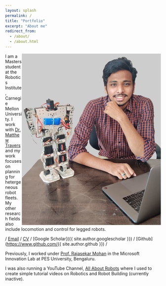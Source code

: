 ```yaml
---
layout: splash
permalink: /
title: "Portfolio"
excerpt: "About me"
redirect_from: 
  - /about/
  - /about.html
---
```


<img style="float: right; width: 450px" src="/images/welcomePic.jpg" alt="Welcome" />

I am a Masters student at the Robotics Institute, Carnegie Mellon University. I work with [Dr. Matthew Travers](https://www.ri.cmu.edu/ri-faculty/matthew-j-travers/) and my work focuses on planning for hetergeneous robot fleets. My other research fields also include locomotion and control for legged robots.

/ <i class="fa fa-fw fa-envelope" aria-hidden="true"></i> [Email](mailto:{{site.author.email}}) / <i class="fa fa-fw fa-file" aria-hidden="true"></i> [CV]({{site.author.cv}}) / <i class="fas fa-fw fa-graduation-cap" aria-hidden="true"></i> [Google Scholar]({{ site.author.googlescholar }}) / <i class="fab fa-fw fa-github" aria-hidden="true"></i> [Github](https://www.github.com/{{ site.author.github }}) / 

Previously, I worked under [Prof. Rajasekar Mohan](https://faculty.pes.edu/p10125) in the Microsoft Innovation Lab at PES University, Bengaluru. 
 
I was also running a YouTube Channel, [All About Robots]({{site.author.youtube}}) where I used to create simple tutorial videos on Robotics and Robot Building (currently inactive).


